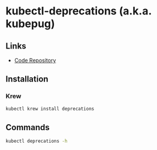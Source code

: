 # kubectl-deprecations (a.k.a. kubepug)

## Links

- [Code Repository](https://github.com/rikatz/kubepug)

## Installation

### Krew

```sh
kubectl krew install deprecations
```

## Commands

```sh
kubectl deprecations -h
```
